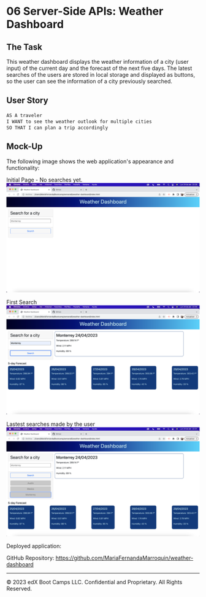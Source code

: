 # 06 Server-Side APIs: Weather Dashboard

## The Task

This weather dashboard displays the weather information of a city (user input) of the current day and the forecast of the next five days. The latest searches of the users are stored in local storage and displayed as buttons, so the user can see the information of a city previously searched. 

## User Story

```
AS A traveler
I WANT to see the weather outlook for multiple cities
SO THAT I can plan a trip accordingly
```

## Mock-Up

The following image shows the web application's appearance and functionality:

Initial Page - No searches yet. 
![Application without any search - "Home Page"](./assets/mockup-1.png)

First Search
![Information of city weather"](./assets/mockup-2.png)

Lastest searches made by the user
![Latest searches displayed](./assets/mockup-3.png)


Deployed application: 

GitHub Repository: https://github.com/MariaFernandaMarroquin/weather-dashboard

- - -
© 2023 edX Boot Camps LLC. Confidential and Proprietary. All Rights Reserved.
